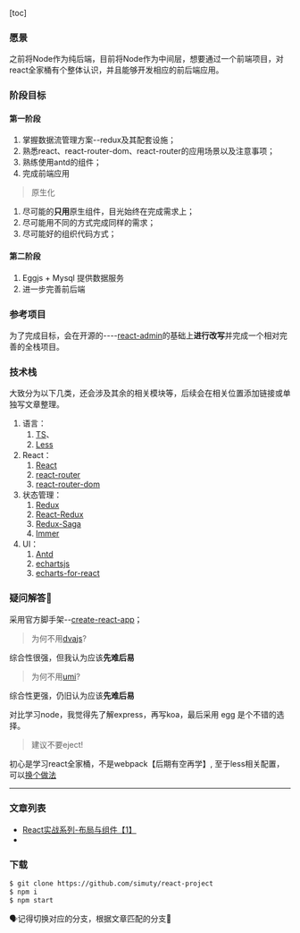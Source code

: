 [toc]
### 愿景
之前将Node作为纯后端，目前将Node作为中间层，想要通过一个前端项目，对react全家桶有个整体认识，并且能够开发相应的前后端应用。

### 阶段目标

#### 第一阶段

1. 掌握数据流管理方案--redux及其配套设施；
2. 熟悉react、react-router-dom、react-router的应用场景以及注意事项；
3. 熟练使用antd的组件；
4. 完成前端应用

> 原生化
1. 尽可能的**只用**原生组件，目光始终在完成需求上；
2. 尽可能用不同的方式完成同样的需求；
3. 尽可能好的组织代码方式；

#### 第二阶段

1. Eggjs + Mysql 提供数据服务
2. 进一步完善前后端

### 参考项目

为了完成目标，会在开源的----[react-admin](https://github.com/karakal-FET/react-admin)的基础上**进行改写**并完成一个相对完善的全栈项目。

### 技术栈

大致分为以下几类，还会涉及其余的相关模块等，后续会在相关位置添加链接或单独写文章整理。

1. 语言：
   1. [TS](https://www.tslang.cn/docs/handbook/basic-types.html)、
   2. [Less](http://lesscss.cn/)
2. React：
   1. [React](https://react.docschina.org/docs/getting-started.html)
   2. [react-router](https://react-guide.github.io/react-router-cn/)
   3. [react-router-dom](https://github.com/ReactTraining/react-router/tree/master/packages/react-router-dom)
3. 状态管理：
   1. [Redux](https://www.redux.org.cn/)
   2. [React-Redux](https://cn.redux.js.org/docs/react-redux/)
   3. [Redux-Saga](https://redux-saga-in-chinese.js.org/)
   4. [Immer](https://github.com/immerjs/immer)
4. UI：
   1. [Antd](https://ant.design/docs/resources-cn)
   2. [echartsjs](https://www.echartsjs.com/zh/option.html#title)
   3. [echarts-for-react](https://github.com/hustcc/echarts-for-react)

### 疑问解答🤔️

采用官方脚手架--[create-react-app](https://www.html.cn/create-react-app/docs/getting-started/)；

> 为何不用[dvajs](https://dvajs.com/guide/)?

综合性很强，但我认为应该**先难后易**

> 为何不用[umi](https://umijs.org/zh-CN/docs/getting-started)?

综合性更强，仍旧认为应该**先难后易**

对比学习node，我觉得先了解express，再写koa，最后采用 egg 是个不错的选择。

> 建议不要eject!

初心是学习react全家桶，不是webpack【后期有空再学】, 至于less相关配置，可以[换个做法](https://ant.design/docs/react/use-in-typescript-cn#%E8%87%AA%E5%AE%9A%E4%B9%89%E4%B8%BB%E9%A2%98)

---

### 文章列表

- [React实战系列-布局与组件【1】](https://simuty.com/2020/04/20React%E5%AE%9E%E6%88%98%E7%B3%BB%E5%88%97-%E5%B8%83%E5%B1%80%E4%B8%8E%E7%BB%84%E4%BB%B6/)
- 

### 下载

```bash
$ git clone https://github.com/simuty/react-project
$ npm i 
$ npm start
```

🗣记得切换对应的分支，根据文章匹配的分支🚩


